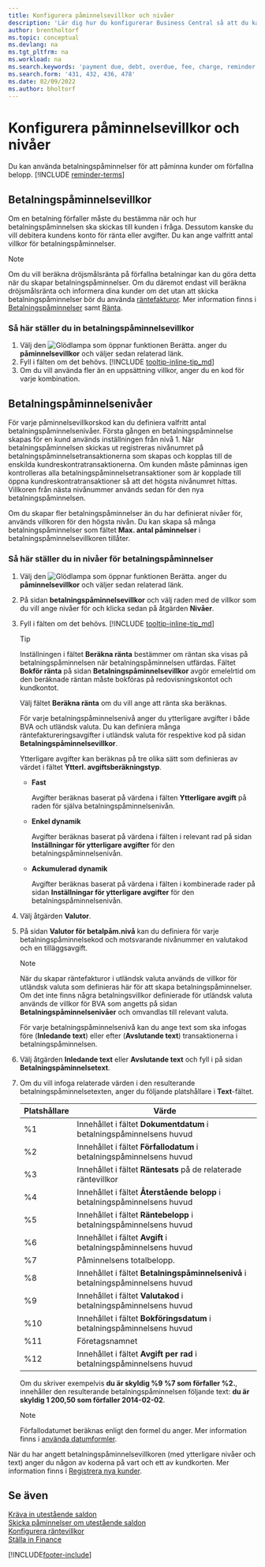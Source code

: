 ```yaml
---
title: Konfigurera påminnelsevillkor och nivåer
description: 'Lär dig hur du konfigurerar Business Central så att du kan skicka en påminnelse till en kund om en betalning som förfaller, samt hur du lägger till avgifter orsakade av förseningen.'
author: brentholtorf
ms.topic: conceptual
ms.devlang: na
ms.tgt_pltfrm: na
ms.workload: na
ms.search.keywords: 'payment due, debt, overdue, fee, charge, reminder'
ms.search.form: '431, 432, 436, 478'
ms.date: 02/09/2022
ms.author: bholtorf
---
```

# Konfigurera påminnelsevillkor och nivåer

Du kan använda betalningspåminnelser för att påminna kunder om förfallna belopp. [!INCLUDE [reminder-terms](includes/reminder-terms.md)]

## Betalningspåminnelsevillkor

Om en betalning förfaller måste du bestämma när och hur betalningspåminnelsen ska skickas till kunden i fråga. Dessutom kanske du vill debitera kundens konto för ränta eller avgifter. Du kan ange valfritt antal villkor för betalningspåminnelser.  

> [!NOTE]
> Om du vill beräkna dröjsmålsränta på förfallna betalningar kan du göra detta när du skapar betalningspåminnelser. Om du däremot endast vill beräkna dröjsmålsränta och informera dina kunder om det utan att skicka betalningspåminnelser bör du använda [räntefakturor](finance-setup-finance-charges.md). Mer information finns i [Betalningspåminnelser](receivables-collect-outstanding-balances.md#reminders) samt [Ränta](receivables-collect-outstanding-balances.md#finance-charges).

### Så här ställer du in betalningspåminnelsevillkor

1. Välj den ![Glödlampa som öppnar funktionen Berätta.](media/ui-search/search_small.png "Berätta för mig vad du vill göra") anger du **påminnelsevillkor** och väljer sedan relaterad länk.  
2. Fyll i fälten om det behövs. [!INCLUDE [tooltip-inline-tip_md](includes/tooltip-inline-tip_md.md)]  
3. Om du vill använda fler än en uppsättning villkor, anger du en kod för varje kombination.

## Betalningspåminnelsenivåer

För varje påminnelsevillkorskod kan du definiera valfritt antal betalningspåminnelsenivåer. Första gången en betalningspåminnelse skapas för en kund används inställningen från nivå 1. När betalningspåminnelsen skickas ut registreras nivånumret på betalningspåminnelsetransaktionerna som skapas och kopplas till de enskilda kundreskontratransaktionerna. Om kunden måste påminnas igen kontrolleras alla betalningspåminnelsetransaktioner som är kopplade till öppna kundreskontratransaktioner så att det högsta nivånumret hittas. Villkoren från nästa nivånummer används sedan för den nya betalningspåminnelsen.

Om du skapar fler betalningspåminnelser än du har definierat nivåer för, används villkoren för den högsta nivån. Du kan skapa så många betalningspåminnelser som fältet **Max. antal påminnelser** i betalningspåminnelsevillkoren tillåter.

### Så här ställer du in nivåer för betalningspåminnelser

1. Välj den ![Glödlampa som öppnar funktionen Berätta.](media/ui-search/search_small.png "Berätta för mig vad du vill göra") anger du **påminnelsevillkor** och väljer sedan relaterad länk.  
2. På sidan **betalningspåminnelsevillkor** och välj raden med de villkor som du vill ange nivåer för och klicka sedan på åtgärden **Nivåer**.  
3. Fyll i fälten om det behövs. [!INCLUDE [tooltip-inline-tip_md](includes/tooltip-inline-tip_md.md)]  

    > [!TIP]
    > Inställningen i fältet **Beräkna ränta** bestämmer om räntan ska visas på betalningspåminnelsen när betalningspåminnelsen utfärdas. Fältet **Bokför ränta** på sidan **Betalningspåminnelsevillkor** avgör emelelrtid om den beräknade räntan måste bokföras på redovisningskontot och kundkontot.
    >
    > Välj fältet **Beräkna ränta** om du vill ange att ränta ska beräknas.

    För varje betalningspåminnelsenivå anger du ytterligare avgifter i både BVA och utländsk valuta. Du kan definiera många räntefaktureringsavgifter i utländsk valuta för respektive kod på sidan **Betalningspåminnelsevillkor**.  

    Ytterligare avgifter kan beräknas på tre olika sätt som definieras av värdet i fältet **Ytterl. avgiftsberäkningstyp**.  

    - **Fast**

        Avgifter beräknas baserat på värdena i fälten **Ytterligare avgift** på raden för själva betalningspåminnelsenivån.  
    - **Enkel dynamik**

        Avgifter beräknas baserat på värdena i fälten i relevant rad på sidan **Inställningar för ytterligare avgifter** för den betalningspåminnelsenivån.
    - **Ackumulerad dynamik**

        Avgifter beräknas baserat på värdena i fälten i kombinerade rader på sidan **Inställningar för ytterligare avgifter** för den betalningspåminnelsenivån.

4. Välj åtgärden **Valutor**.
5. På sidan **Valutor för betalpåm.nivå** kan du definiera för varje betalningspåminnelsekod och motsvarande nivånummer en valutakod och en tilläggsavgift.

    > [!NOTE]  
    > När du skapar räntefakturor i utländsk valuta används de villkor för utländsk valuta som definieras här för att skapa betalningspåminnelser. Om det inte finns några betalningsvillkor definierade för utländsk valuta används de villkor för BVA som angetts på sidan **Betalningspåminnelsenivåer** och omvandlas till relevant valuta.

    För varje betalningspåminnelsenivå kan du ange text som ska infogas före (**Inledande text**) eller efter (**Avslutande text**) transaktionerna i betalningspåminnelsen.

6. Välj åtgärden **Inledande text** eller **Avslutande text** och fyll i på sidan **Betalningspåminnelsetext**.
7. Om du vill infoga relaterade värden i den resulterande betalningspåminnelsetexten, anger du följande platshållare i **Text**-fältet.  

    |Platshållare|Värde|  
    |-----------------|-----------|  
    |%1|Innehållet i fältet **Dokumentdatum** i betalningspåminnelsens huvud|  
    |%2|Innehållet i fältet **Förfallodatum** i betalningspåminnelsens huvud|  
    |%3|Innehållet i fältet **Räntesats** på de relaterade räntevillkor|  
    |%4|Innehållet i fältet **Återstående belopp** i betalningspåminnelsens huvud|  
    |%5|Innehållet i fältet **Räntebelopp** i betalningspåminnelsens huvud|  
    |%6|Innehållet i fältet **Avgift** i betalningspåminnelsens huvud|  
    |%7|Påminnelsens totalbelopp.|  
    |%8|Innehållet i fältet **Betalningspåminnelsenivå** i betalningspåminnelsens huvud|  
    |%9|Innehållet i fältet **Valutakod** i betalningspåminnelsens huvud|  
    |%10|Innehållet i fältet **Bokföringsdatum** i betalningspåminnelsens huvud|  
    |%11|Företagsnamnet|  
    |%12|Innehållet i fältet **Avgift per rad** i betalningspåminnelsens huvud|  

    Om du skriver exempelvis **du är skyldig %9 %7 som förfaller %2.**, innehåller den resulterande betalningspåminnelsen följande text: **du är skyldig 1 200,50 som förfaller 2014-02-02**.

    > [!NOTE]
    > Förfallodatumet beräknas enligt den formel du anger. Mer information finns i [använda datumformler](ui-enter-date-ranges.md#use-date-formulas).

När du har angett betalningspåminnelsevillkoren (med ytterligare nivåer och text) anger du någon av koderna på vart och ett av kundkorten. Mer information finns i [Registrera nya kunder](sales-how-register-new-customers.md).  

## Se även

[Kräva in utestående saldon](receivables-collect-outstanding-balances.md)  
[Skicka påminnelser om utestående saldon](receivables-send-reminders.md)  
[Konfigurera räntevillkor](finance-setup-finance-charges.md)  
[Ställa in Finance](finance-setup-finance.md)  


[!INCLUDE[footer-include](includes/footer-banner.md)]
